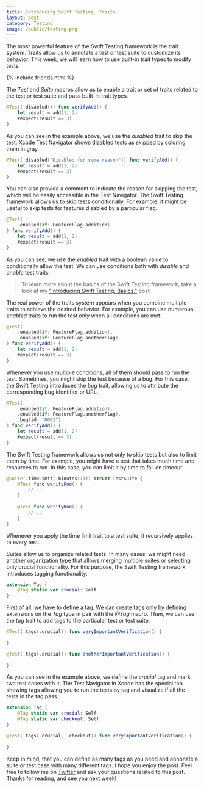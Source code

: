 ```yaml
---
title: Introducing Swift Testing. Traits.
layout: post
category: Testing
image: /public/testing.png
---
```


The most powerful feature of the Swift Testing framework is the trait system. Traits allow us to annotate a test or test suite to customize its behavior. This week, we will learn how to use built-in trait types to modify tests.

{% include friends.html %}

The *Test* and *Suite* macros allow us to enable a trait or set of traits related to the test or test suite and pass built-in trait types.

```swift
@Test(.disabled()) func verifyAdd() {
    let result = add(1, 2)
    #expect(result == 3)
}
```

As you can see in the example above, we use the *disabled* trait to skip the test. Xcode Test Navigator shows disabled tests as skipped by coloring them in gray.

```swift
@Test(.disabled("Disabled for some reason")) func verifyAdd() {
    let result = add(1, 2)
    #expect(result == 3)
}
```

You can also provide a comment to indicate the reason for skipping the test, which will be easily accessible in the Test Navigator. The Swift Testing framework allows us to skip tests conditionally. For example, it might be useful to skip tests for features disabled by a particular flag.

```swift
@Test(
    .enabled(if: FeatureFlag.addition)
) func verifyAdd() {
    let result = add(1, 2)
    #expect(result == 3)
}
```

As you can see, we use the *enabled* trait with a boolean value to conditionally allow the test. We can use conditions both with *disable* and *enable* test traits.

> To learn more about the basics of the Swift Testing framework, take a look at my ["Introducing Swift Testing. Basics."](/2024/10/22/introducing-swift-testing-basics/) post.

The real power of the traits system appears when you combine multiple traits to achieve the desired behavior. For example, you can use numerous *enabled* traits to run the test only when all conditions are met.

```swift
@Test(
    .enabled(if: FeatureFlag.addition),
    .enabled(if: FeatureFlag.anotherFlag)
) func verifyAdd() {
    let result = add(1, 2)
    #expect(result == 3)
}
```

Whenever you use multiple conditions, all of them should pass to run the test. Sometimes, you might skip the test because of a bug. For this case, the Swift Testing introduces the *bug* trait, allowing us to attribute the corresponding bug identifier or URL.

```swift
@Test(
    .enabled(if: FeatureFlag.addition),
    .enabled(if: FeatureFlag.anotherFlag),
    .bug(id: "0001")
) func verifyAdd() {
    let result = add(1, 2)
    #expect(result == 3)
}
```

The Swift Testing framework allows us not only to skip tests but also to limit them by time. For example, you might have a test that takes much time and resources to run. In this case, you can limit it by time to fail on timeout.

```swift
@Suite(.timeLimit(.minutes(1))) struct TestSuite {
    @Test func verifyFoo() {
        // ...
    }
    
    @Test func verifyBoo() {
        // ...
    }
}
```

Whenever you apply the time limit trait to a test suite, it recursively applies to every test.

Suites allow us to organize related tests. In many cases, we might need another organization type that allows merging multiple suites or selecting only crucial functionality. For this purpose, the Swift Testing framework introduces tagging functionality.

```swift
extension Tag {
    @Tag static var crucial: Self
}
```

First of all, we have to define a tag. We can create tags only by defining extensions on the *Tag* type in pair with the *@Tag* macro. Then, we can use the *tag* trait to add tags to the particular test or test suite.

```swift
@Test(.tags(.crucial)) func veryImportantVerification() {
    
}

@Test(.tags(.crucial)) func anotherImportantVerification() {
    
}
```

As you can see in the example above, we define the *crucial* tag and mark two test cases with it. The Test Navigator in Xcode has the special tab showing tags allowing you to run the tests by tag and visualize if all the tests in the tag pass. 

```swift
extension Tag {
    @Tag static var crucial: Self
    @Tag static var checkout: Self
}

@Test(.tags(.crucial, .checkout)) func veryImportantVerification() {
    
}
```

Keep in mind, that you can define as many tags as you need and annonate a suite or test case with many different tags. I hope you enjoy the post. Feel free to follow me on [Twitter](https://twitter.com/mecid) and ask your questions related to this post. Thanks for reading, and see you next week!
